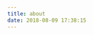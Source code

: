 ```yaml
---
title: about
date: 2018-08-09 17:38:15
---
```

<script src="https://gist.github.com/ayonliu/a1fe74aa999fa785146786f35968f235.js"></script>